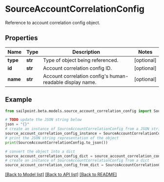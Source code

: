# SourceAccountCorrelationConfig

Reference to account correlation config object.

## Properties

Name | Type | Description | Notes
------------ | ------------- | ------------- | -------------
**type** | **str** | Type of object being referenced. | [optional] 
**id** | **str** | Account correlation config ID. | [optional] 
**name** | **str** | Account correlation config&#39;s human-readable display name. | [optional] 

## Example

```python
from sailpoint.beta.models.source_account_correlation_config import SourceAccountCorrelationConfig

# TODO update the JSON string below
json = "{}"
# create an instance of SourceAccountCorrelationConfig from a JSON string
source_account_correlation_config_instance = SourceAccountCorrelationConfig.from_json(json)
# print the JSON string representation of the object
print(SourceAccountCorrelationConfig.to_json())

# convert the object into a dict
source_account_correlation_config_dict = source_account_correlation_config_instance.to_dict()
# create an instance of SourceAccountCorrelationConfig from a dict
source_account_correlation_config_from_dict = SourceAccountCorrelationConfig.from_dict(source_account_correlation_config_dict)
```
[[Back to Model list]](../README.md#documentation-for-models) [[Back to API list]](../README.md#documentation-for-api-endpoints) [[Back to README]](../README.md)


